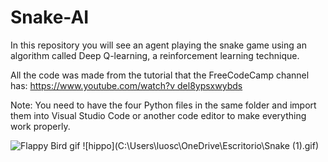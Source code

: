 # Snake-AI
In this repository you will see an agent playing the snake game using an algorithm called Deep Q-learning, a reinforcement learning technique.

All the code was made from the tutorial that the FreeCodeCamp channel has: [https://www.youtube.com/watch?v del8ypsxwybds](url)

Note: You need to have the four Python files in the same folder and import them into Visual Studio Code or another code editor to make everything work properly.

![Flappy Bird gif](https://github.com/dtoscar24/Flappy_Bird/assets/139642210/59051e24-7bca-4c76-a6d1-6056c7856b2d)
![hippo](C:\Users\luosc\OneDrive\Escritorio\Snake (1).gif)
